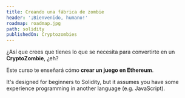 ```yaml
---
title: Creando una fábrica de zombie
header: '¡Bienvenido, humano!'
roadmap: roadmap.jpg
path: solidity
publishedOn: Cryptozombies
---
```


¿Así que crees que tienes lo que se necesita para convertirte en un **CryptoZombie**, ¿eh?

Este curso te enseñará cómo **crear un juego en Ethereum**.

It's designed for beginners to Solidity, but it assumes you have some experience programming in another language (e.g. JavaScript).